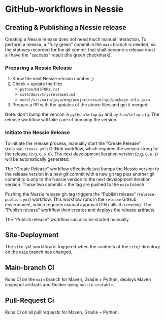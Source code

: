 # GitHub-workflows in Nessie

## Creating & Publishing a Nessie release

Creating a Nessie release does not need much manual interaction. To perform a release, a
"fully green" commit in the `main` branch is needed, so the statuses recorded for the git
commit that shall become a release must all have the "success" result (the green checkmark).

### Preparing a Nessie Release

1. Know the next Nessie version number ;)
1. Check + update the files
    * `python/HISTORY.rst`
    * `site/docs/try/releases.md`
    * `model/src/main/java/org/projectnessie/api/package-info.java`
1. Prepare a PR with the updates of the above files and get it merged.

Note: don't bump the version in `python/setup.py` and `python/setup.cfg`. The release workflow
will take care of bumping the version.

### Initiate the Nessie Release

To initiate the release process, manually start the "Create Release" (`release-create.yml`)
GitHub workflow, which requires the version string for the release (e.g. `0.6.0`). The next
development iteration version (e.g. `0.6.1`) will be automatically generated.

The "Create Release" workflow effectively just bumps the Nessie version to the release version
in a new git commit with a new git tag plus another git commit to bump to the Nessie version
to the next development iteration version. Those two commits + the tag are pushed to the
`main` branch.

Pushing the Nessie release git-tag triggers the "Publish release" (`release-publish.yml`) 
workflow. This workflow runs in the `release` GitHub environment, which requires manual
approval (GH calls it a review). The "Publish release" workflow then creates and deploys
the release artifacts.

The "Publish release" workflow can also be started manually.

## Site-Deployment

The `site.yml` workflow is triggered when the contents of the `site/` directory on the
`main` branch has changed.

## Main-branch CI

Runs CI on the `main` branch for Maven, Gradle + Python, deploys Maven snapshot artifacts
and Docker using `nessie-unstable`. 

## Pull-Request Ci

Runs CI on all pull requests for Maven, Gradle + Python.

